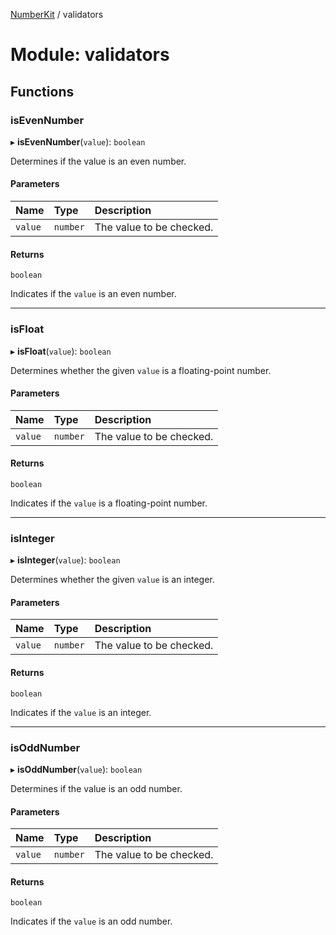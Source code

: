 [NumberKit](../README.md) / validators

# Module: validators

## Functions

### isEvenNumber

▸ **isEvenNumber**(`value`): `boolean`

Determines if the value is an even number.

#### Parameters

| Name | Type | Description |
| :------ | :------ | :------ |
| `value` | `number` | The value to be checked. |

#### Returns

`boolean`

Indicates if the `value` is an even number.

___

### isFloat

▸ **isFloat**(`value`): `boolean`

Determines whether the given `value` is a floating-point number.

#### Parameters

| Name | Type | Description |
| :------ | :------ | :------ |
| `value` | `number` | The value to be checked. |

#### Returns

`boolean`

Indicates if the `value` is a floating-point number.

___

### isInteger

▸ **isInteger**(`value`): `boolean`

Determines whether the given `value` is an integer.

#### Parameters

| Name | Type | Description |
| :------ | :------ | :------ |
| `value` | `number` | The value to be checked. |

#### Returns

`boolean`

Indicates if the `value` is an integer.

___

### isOddNumber

▸ **isOddNumber**(`value`): `boolean`

Determines if the value is an odd number.

#### Parameters

| Name | Type | Description |
| :------ | :------ | :------ |
| `value` | `number` | The value to be checked. |

#### Returns

`boolean`

Indicates if the `value` is an odd number.
